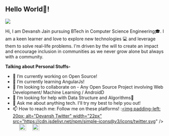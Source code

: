 ## Hello World👋!

![](https://visitor-badge.glitch.me/badge?page_id=DevanshJain07.DevanshJain07)
<br/>

Hi, I am Devansh Jain pursuing BTech in Computer Science Engineering🎓. I am a keen learner and love to explore new technologies 💻 and leverage them to solve real-life problems. I'm driven by the will to create an impact and encourage inclusion in communities as we never grow alone but always with a community.

**Talking about Personal Stuffs-**

- 🔭 I’m currently working on Open Source!
- 🌱 I’m currently learning AngularJs!
- 👯 I’m looking to collaborate on - Any Open Source Project involving Web Development/ Machine Learning / AndroidD 
- 🤔 I’m looking for help with Data Structure and Algorithms🥺
- 💬 Ask me about anything tech. I'll try my best to help you out!
- 📫 How to reach me: Follow me on these platforms! :<a href="https://twitter.com/Devansh81497666"><img padding-left: 20px; alt="Devansh Twitter" width="22px" src="https://cdn.jsdelivr.net/npm/simple-icons@v3/icons/twitter.svg" /></a><a href="https://www.linkedin.com/in/devansh-jain-8a8862176/"><img style="padding-left: 20px;" alt="Devansh LinkedIn" width="22px" src="https://cdn.jsdelivr.net/npm/simple-icons@v3/icons/linkedin.svg" /></a><a href="https://www.instagram.com/devansh_jain07/"><img alt="Devansh Instagram" style="padding-left: 20px;" width="22px" src="https://cdn.jsdelivr.net/npm/simple-icons@v3/icons/instagram.svg" /></a>

